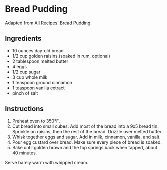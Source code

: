 # Bread Pudding

Adapted from [All Recipes' Bread Pudding](http://allrecipes.com/recipe/7177/bread-pudding-ii/).

## Ingredients

- 10 ounces day-old bread
- 1/2 cup golden raisins (soaked in rum, optional)
- 2 tablespoon melted butter
- 4 eggs
- 1/2 cup sugar
- 3 cup whole milk
- 1 teaspoon ground cinnamon
- 1 teaspoon vanilla extract
- pinch of salt

## Instructions

1. Preheat oven to 350°F.
2. Cut bread into small cubes. Add most of the bread into a 9x5 bread tin. Sprinkle on raisins, then the rest of the bread. Drizzle over melted butter.
3. Whisk together eggs and sugar. Add in milk, cinnamon, vanilla, and salt.
4. Pour egg custard over bread. Make sure every piece of bread is soaked.
5. Bake until golden brown and the top springs back when tapped, about 40 minutes.

Serve barely warm with whipped cream.
